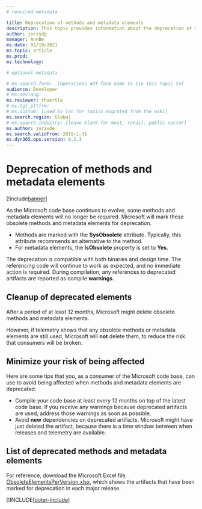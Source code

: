 ```yaml
---
# required metadata

title: Deprecation of methods and metadata elements
description: This topic provides information about the deprecation of methods and metadata elements that become obsolete as the code base evolves. 
author: jorisdg
manager: AnnBe
ms.date: 02/19/2021
ms.topic: article
ms.prod: 
ms.technology: 

# optional metadata

# ms.search.form:  [Operations AOT form name to tie this topic to]
audience: Developer
# ms.devlang: 
ms.reviewer: rhaertle
# ms.tgt_pltfrm: 
# ms.custom: [used by loc for topics migrated from the wiki]
ms.search.region: Global
# ms.search.industry: [leave blank for most, retail, public sector]
ms.author: jorisde
ms.search.validFrom: 2019-1-31 
ms.dyn365.ops.version: 8.1.3 
---
```


# Deprecation of methods and metadata elements

[!include[banner](../includes/banner.md)]

As the Microsoft code base continues to evolve, some methods and metadata elements will no longer be required. Microsoft will mark these obsolete methods and metadata elements for deprecation.

- Methods are marked with the **SysObsolete** attribute. Typically, this attribute recommends an alternative to the method.
- For metadata elements, the **IsObsolete** property is set to **Yes**.

The deprecation is compatible with both binaries and design time. The referencing code will continue to work as expected, and no immediate action is required. During compilation, any references to deprecated artifacts are reported as compile **warnings**.

## Cleanup of deprecated elements

After a period of at least 12 months, Microsoft might delete obsolete methods and metadata elements.

However, if telemetry shows that any obsolete methods or metadata elements are still used, Microsoft will **not** delete them, to reduce the risk that consumers will be broken.

## Minimize your risk of being affected

Here are some tips that you, as a consumer of the Microsoft code base, can use to avoid being affected when methods and metadata elements are deprecated:

- Compile your code base at least every 12 months on top of the latest code base. If you receive any warnings because deprecated artifacts are used, address those warnings as soon as possible.
- Avoid **new** dependencies on deprecated artifacts. Microsoft might have just deleted the artifact, because there is a time window between when releases and telemetry are available.

## List of deprecated methods and metadata elements

For reference, download the Microsoft Excel file, [ObsoleteElementsPerVersion.xlsx](https://mbs2.microsoft.com/fileexchange/?fileID=d6b5589b-c2c7-4cdd-a6b9-87e080cb2f05), which shows the artifacts that have been marked for deprecation in each major release.


[!INCLUDE[footer-include](../../../includes/footer-banner.md)]
